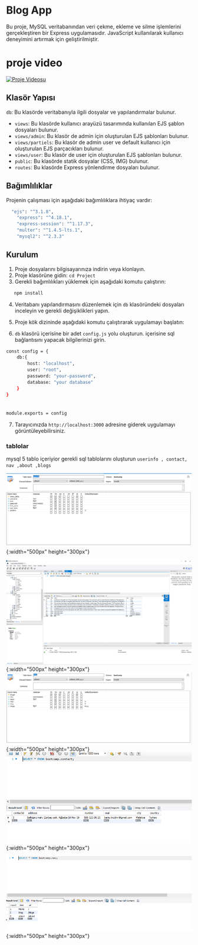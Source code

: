 # Blog App

Bu proje, MySQL veritabanından veri çekme, ekleme ve silme işlemlerini gerçekleştiren bir Express uygulamasıdır. JavaScript kullanılarak kullanıcı deneyimini artırmak için geliştirilmiştir.

# proje video


[![Proje Videosu](https://img.youtube.com/vi/Fwwn5TUsNbQ/0.jpg)](https://www.youtube.com/watch?v=Fwwn5TUsNbQ)



## Klasör Yapısı

 `db`: Bu klasörde veritabanıyla ilgili dosyalar ve yapılandırmalar bulunur.
- `views`: Bu klasörde kullanıcı arayüzü tasarımında kullanılan EJS şablon dosyaları bulunur.
- `views/admin`: Bu klasör de admin için oluşturulan EJS şablonları bulunur.
- `views/partiels`: Bu klasör de admin user ve default kullanıcı  için oluşturulan EJS parçacıkları bulunur.
- `views/user`: Bu klasör de user için oluşturulan EJS şablonları bulunur.
- `public`: Bu klasörde statik dosyalar (CSS, IMG) bulunur.
- `routes`: Bu klasörde Express yönlendirme dosyaları bulunur.


## Bağımlılıklar
Projenin çalışması için aşağıdaki bağımlılıklara ihtiyaç vardır:
```bash 
  "ejs": "^3.1.8",
    "express": "^4.18.1",
    "express-session": "^1.17.3",
    "multer": "^1.4.5-lts.1",
    "mysql2": "^2.3.3"

```

## Kurulum

1. Proje dosyalarını bilgisayarınıza indirin veya klonlayın.
2. Proje klasörüne gidin: `cd Project`
3. Gerekli bağımlılıkları yüklemek için aşağıdaki komutu çalıştırın:

```bash
   npm install
```

4. Veritabanı yapılandırmasını düzenlemek için `db` klasöründeki dosyaları inceleyin ve gerekli değişiklikleri yapın.
5. Proje kök dizininde aşağıdaki komutu çalıştırarak uygulamayı başlatın:

6. `db` klasörü içerisine bir adet `config.js` yolu oluşturun. içerisine sql bağlantısını yapacak bilgilerinizi girin.

```bash
const config = {
    db:{
        host: "localhost",
        user: "root",
        password: "your-password",
        database: "your database"
    }
}


module.exports = config

```
7. Tarayıcınızda `http://localhost:3000` adresine giderek uygulamayı görüntüleyebilirsiniz.


### tablolar

 mysql 5 tablo içeriyior gerekli sql tablolarını oluşturun `userinfo , contact, nav ,about ,blogs` 


![userinfo table](/Project/public/image/readme/userinfoPNG.PNG){:width="500px" height="300px"}

![blogs table](/Project/public/image/readme/blogs.PNG){:width="500px" height="300px"}
![blogs column](/Project/public/image/readme/blogs2.PNG){:width="500px" height="300px"}
![contact table](/Project/public/image/readme/contact.PNG){:width="500px" height="300px"}

![contact table](/Project/public/image/readme/nav.png){:width="500px" height="300px"}




